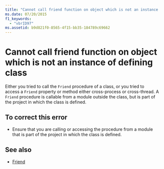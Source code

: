 ```yaml
---
title: "Cannot call friend function on object which is not an instance of defining class"
ms.date: 07/20/2015
f1_keywords: 
  - "vbrID97"
ms.assetid: b9d821f0-8565-4f15-bb35-184789c69662
---
```

# Cannot call friend function on object which is not an instance of defining class
Either you tried to call the `Friend` procedure of a class, or you tried to access a `Friend` property or method either cross-process or cross-thread. A `Friend` procedure is callable from a module outside the class, but is part of the project in which the class is defined.  
  
## To correct this error  
  
- Ensure that you are calling or accessing the procedure from a module that is part of the project in which the class is defined.  
  
## See also

- [Friend](../../visual-basic/language-reference/modifiers/friend.md)
